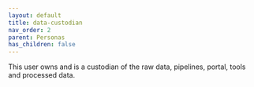```yaml
---
layout: default
title: data-custodian
nav_order: 2
parent: Personas
has_children: false
---
```


This user owns and is a custodian of the raw data, pipelines, portal, tools and processed data.
